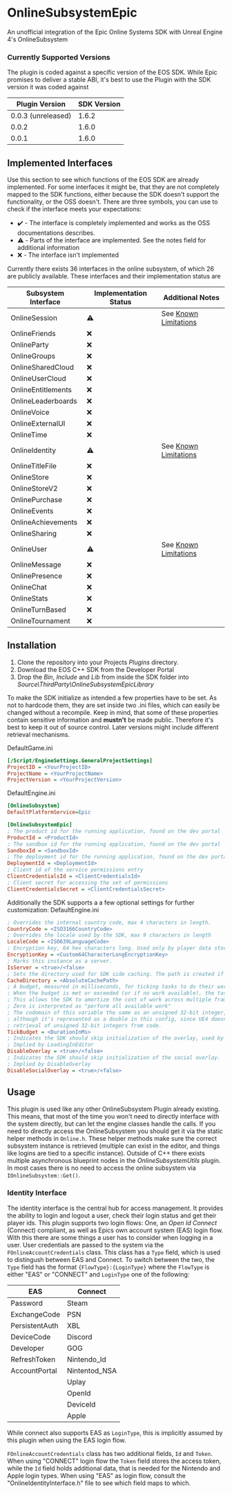# OnlineSubsystemEpic
An unofficial integration of the Epic Online Systems SDK with Unreal Engine 4's OnlineSubsystem

### Currently Supported Versions
The plugin is coded against a specific version of the EOS SDK. While Epic promises to deliver a stable ABI, it's best to use the Plugin with the SDK version it was coded against

|   Plugin Version   | SDK Version |
| ------------------ |------------ |
| 0.0.3 (unreleased) |    1.6.2    |
|       0.0.2        |    1.6.0    |
|       0.0.1        |    1.6.0    |


## Implemented Interfaces
Use this section to see which functions of the EOS SDK are already implemented. For some interfaces it might be, that they are not completely mapped to the SDK functions, either because the SDK doesn't support the functionality, or the OSS doesn't. There are three symbols, you can use to check if the interface meets your expectations:
* :heavy_check_mark: - The interface is completely implemented and works as the OSS documentations describes.
* :warning: - Parts of the interface are implemented. See the notes field for additional information
* :x: - The interface isn't implemented

Currently there exists 36 interfaces in the online subsystem, of which 26 are publicly available. These interfaces and their implementation status are

|  Subsystem Interface  | Implementation Status |       Additional Notes       |
| --------------------- | --------------------- | ---------------------------- |
| OnlineSession         |       :warning:       | See [Known Limitations](KnownLimitations.md) |
| OnlineFriends         |         :x:           |
| OnlineParty           |         :x:           |
| OnlineGroups          |         :x:           |
| OnlineSharedCloud     |         :x:           |
| OnlineUserCloud       |         :x:           |
| OnlineEntitlements    |         :x:           |
| OnlineLeaderboards    |         :x:           |
| OnlineVoice           |         :x:           |
| OnlineExternalUI      |         :x:           |
| OnlineTime            |         :x:           |
| OnlineIdentity        |       :warning:       | See [Known Limitations](KnownLimitations.md) |
| OnlineTitleFile       |         :x:           |
| OnlineStore           |         :x:           |
| OnlineStoreV2         |         :x:           |
| OnlinePurchase        |         :x:           |
| OnlineEvents          |         :x:           |
| OnlineAchievements    |         :x:           |
| OnlineSharing         |         :x:           |
| OnlineUser            |       :warning:       | See [Known Limitations](KnownLimitations.md) |
| OnlineMessage         |         :x:           |
| OnlinePresence        |         :x:           |
| OnlineChat            |         :x:           |
| OnlineStats           |         :x:           |
| OnlineTurnBased       |         :x:           |
| OnlineTournament      |         :x:           |


## Installation
1. Clone the repository into your Projects _Plugins_ directory.
2. Download the EOS C++ SDK from the Developer Portal
3. Drop the _Bin_, _Include_ and _Lib_ from inside the SDK folder into _Source\ThirdParty\OnlineSubsystemEpicLibrary_

To make the SDK initialize as intended a few properties have to be set. As not to hardcode them, they are set inside two .ini files, which can easily be changed without a recompile. Keep in mind, that some of these properties contain sensitive information and **mustn't** be made public. Therefore it's best to keep it out of source control. Later versions might include different retrieval mechanisms.

DefaultGame.ini
```ini
[/Script/EngineSettings.GeneralProjectSettings]
ProjectID = <YourProjectID>
ProjectName = <YourProjectName>
ProjectVersion = <YourProjectVersion>
```
DefaultEngine.ini
```ini
[OnlineSubsystem]
DefaultPlatformService=Epic

[OnlineSubsystemEpic]
; The product id for the running application, found on the dev portal
ProductId = <ProductId>
; The sandbox id for the running application, found on the dev portal
SandboxId = <SandboxId>
; The deployment id for the running application, found on the dev portal
DeploymentId = <DeploymentId>
; Client id of the service permissions entry
ClientCredentialsId = <ClientCredentialsId>
; Client secret for accessing the set of permissions
ClientCredentialsSecret = <ClientCredentialsSecret>

```

Additionally the SDK supports a a few optional settings for further customization:
DefaultEngine.ini
```ini
; Overrides the internal country code, max 4 characters in length.
CountryCode = <ISO3166CountryCode>
; Overrides the locale used by the SDK, max 9 characters in length
LocaleCode = <ISO639LanguageCode>
; Encryption key, 64 hex characters long. Used only by player data storage
EncryptionKey = <Custom64CharacterLongEncryptionKey>
; Marks this instance as a server.
IsServer = <true>/<false>
; Sets the directory used for SDK side caching. The path is created if missing
CacheDirectory = <AbsoluteCachePath>
; A budget, measured in milliseconds, for ticking tasks to do their work.
; When the budget is met or exceeded (or if no work available), the tasks will return.
; This allows the SDK to amortize the cost of work across multiple frames in the event that a lot of work is queued for processing.
; Zero is interpreted as "perform all available work"
; The codomain of this variable the same as an unsigned 32-bit integer,
; although it's represented as a double in this config, since UE4 doesn't allow
; retrieval of unsigned 32-bit integers from code.
TickBudget = <DurationInMs>
; Indicates the SDK should skip initialization of the overlay, used by the in-app purchase flow and social overlay.
; Implied by LoadingInEditor
DisableOverlay = <true>/<false>
; Indicates the SDK should skip initialization of the social overlay.
; Implied by DisableOverlay
DisableSocialOverlay = <true>/<false>
```

## Usage
This plugin is used like any other OnlineSubsystem Plugin already existing. This means, that most of the time you won't need to directly interface with the system directly, but can let the engine classes handle the calls.
If you need to directly access the OnlineSubsystem you should get it via the static helper methods in `Online.h`. These helper methods make sure the correct subsystem instance is retrieved (multiple can exist in the editor, and things like logins are tied to a specific instance). Outside of C++ there exists multiple asynchronous blueprint nodes in the _OnlineSubsystemUtils_ plugin. In most cases there is no need to access the online subsystem via `IOnlineSubsystem::Get()`.

### Identity Interface
The identity interface is the central hub for access management. It provides the ability to login and logout a user, check their login status and get their player ids.
This plugin supports two login flows: One, an *Open Id Connect* (Connect) compliant, as well as Epics own account system (EAS) login flow. With this there are some things a user has to consider when logging in a user.
User credentials are passed to the system via the `FOnlineAccountCredentials` class. This class has a `Type` field, which is used to distingush between EAS and Connect.
To switch between the two, the `Type` field has the format `{FlowType}:{LoginType}` where the `FlowType` is either "EAS" or "CONNECT" and `LoginType` one of the following:

|       EAS      |    Connect    |
| -------------- | ------------- |
| Password       | Steam         |
| ExchangeCode   | PSN           |
| PersistentAuth | XBL           |
| DeviceCode     | Discord       |
| Developer      | GOG           |
| RefreshToken   | Nintendo_Id   |
| AccountPortal  | Nintentod_NSA |
|                | Uplay         |
|                | OpenId        |
|                | DeviceId      |
|                | Apple         |

While connect also supports EAS as `LoginType`, this is implicitly assumed by this plugin when using the EAS login flow.

`FOnlineAccountCredentials` class has two additional fields, `Id` and `Token`. When using "CONNECT" login flow the `Token` field stores the access token, while the `Id` field holds additional data, that is needed for the Nintendo and Apple login types.
When using "EAS" as login flow, consult the "OnlineIdentityInterface.h" file to see which field maps to which.

